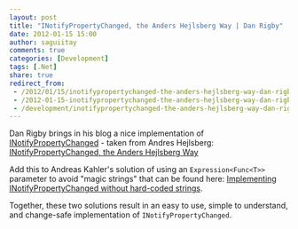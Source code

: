 ```yaml
---
layout: post
title: "INotifyPropertyChanged, the Anders Hejlsberg Way | Dan Rigby"
date: 2012-01-15 15:00
author: saguiitay
comments: true
categories: [Development]
tags: [.Net]
share: true
redirect_from:
 - /2012/01/15/inotifypropertychanged-the-anders-hejlsberg-way-dan-rigby/
 - /2012-01-15-inotifypropertychanged-the-anders-hejlsberg-way-dan-rigby/
 - /development/inotifypropertychanged-the-anders-hejlsberg-way-dan-rigby/
---
```

Dan Rigby brings in his blog a nice implementation of [INotifyPropertyChanged](http://msdn.microsoft.com/en-us/library/system.componentmodel.inotifypropertychanged.aspx) -
taken from Andres Hejlsberg: [INotifyPropertyChanged, the Anders Hejlsberg Way](http://danrigby.com/2012/01/08/inotifypropertychanged-the-anders-hejlsberg-way/)

Add this to Andreas Kahler's solution of using an `Expression<Func<T>>` parameter to avoid "magic strings" that can be found 
here: [Implementing INotifyPropertyChanged without hard-coded strings](http://blog.andreaskahler.com/2009/03/implementing-inotifypropertychanged.html).

Together, these two solutions result in an easy to use, simple to understand, and change-safe implementation of `INotifyPropertyChanged`.

